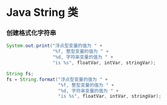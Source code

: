 # Java String 类

### 创建格式化字符串

```java
System.out.print("浮点型变量的值为 " +
                 "%f, 整型变量的值为 " +
                 "%d, 字符串变量的值为 " +
                 "is %s", floatVar, intVar, stringVar);
```

```java
String fs;
fs = String.format("浮点型变量的值为 " +
                   "%f, 整型变量的值为 " +
                   "%d, 字符串变量的值为 " +
                   "is %s", floatVar, intVar, stringVar);
```



